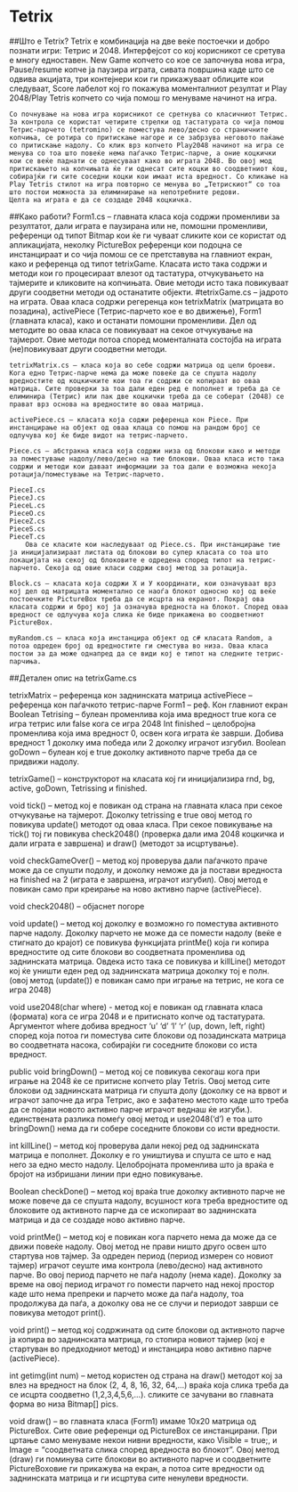 Tetrix
======

##Што е Tetrix?
	Tetrix е комбинација на две веќе постоечки и добро познати игри: Тетрис и 2048. Интерфејсот со кој корисникот се сретува е многу едноставен. New Game копчето со кое се започнува нова игра, Pause/resume копче ја паузира играта, сивата површина каде што се одвива акцијата, три контејнери кои ги прикажуваат облиците кои следуваат, Score лабелот кој го покажува моменталниот резултат и Play 2048/Play Tetris копчето со чија помош го менуваме начинот на игра.
	 
	Со почнување на нова игра корисникот се сретнува со класичниот Тетрис. За контрола се користат четирите стрелки од тастатурата со чија помош Тетрис-парчето (tetromino) се поместува лево/десно со страничните копчиња, се ротира со притискање нагоре и се забрзува неговото паќање со притискање надолу. Со клик врз копчето Play2048 начинот на игра се менува со тоа што повеќе нема паѓачко Тетрис-парче, а оние коцкички кои се веќе паднати се однесуваат како во играта 2048. Во овој мод притискањето на копчињата ќе ги однесат сите коцки во соодветниот ќош, собирајќи ги сите соседни коцки кои имаат иста вредност. Со кликање на Play Tetris стилот на игра повторно се менува во „Тетрискиот“ со тоа што постои можноста за елиминирање на непотребните редови.
	Целта на играта е да се создаде 2048 коцкичка.

##Како работи?
	Form1.cs – главната класа која содржи променливи за резултатот, дали играта е паузирана или не, помошни променливи, референци од типот Bitmap кои ќе ги чуваат сликите кои се користат од апликацијата, неколку PictureBox референци кои подоцна се инстанцираат и со чија помош се се претставува на главниот екран, како и референца од типот tetrixGame. Класата исто така содржи и методи кои го процесираат влезот од тастатура, отчукувањето на тајмерите и кликовите на копчињата. Овие методи исто така повикуваат други соодветни методи од останатите објекти.
	#tetrixGame.cs – јадрото на играта. Оваа класа содржи регеренца кон tetrixMatrix (матрицата во позадина), activePiece (Тетрис-парчето кое е во движење), Form1 (главната класа), како и останати помошни променливи. Дел од методите во оваа класа се повикуваат на секое отчукување на тајмерот. Овие методи потоа според моменталната состојба на играта (не)повикуваат други соодветни методи. 

	tetrixMatrix.cs – класа која во себе содржи матрица од цели броеви. Кога едно Тетрис-парче нема да може повеќе да се спушта надолу вредностите од коцкичките кои тоа ги содржи се копираат во оваа матрица. Сите проверки за тоа дали еден ред е пополнет и треба да се елиминира (Тетрис) или пак две коцкички треба да се соберат (2048) се прават врз основа на вредностите во оваа матрица.

	activePiece.cs – класата која соджи референца кон Piece. При инстанцирање на објект од оваа клаца со помош на рандом број се одлучува кој ќе биде видот на тетрис-парчето.

	Piece.cs – абстракна класа која содржи низа од блокови како и методи за поместување надолу/лево/десно на тие блокови. Оваа класа исто така содржи и методи кои даваат информации за тоа дали е возможна некоја ротација/поместување на Тетрис-парчето.

	PieceI.cs
	PieceJ.cs
	PieceL.cs
	PieceO.cs
	PieceZ.cs
	PieceS.cs
	PieceT.cs
		Ова се класите кои наследуваат од Piece.cs. При инстанцирање тие ја иницијализираат листата од блокови во супер класата со тоа што локацијата на секој од блоковите е одредена според типот на тетрис-парчето. Секоја од овие класи содржи свој метод за ротација.

	Block.cs – класата која содржи Х и У координати, кои означуваат врз кој дел од матрицата моментално се наоѓа блокот односно кој од веќе постоечките PictureBox треба да се исцрта на екранот. Покрај ова класата содржи и број кој ја означува вредноста на блокот. Според оваа вредност се одлучува која слика ќе биде прикажена во соодветниот PictureBox. 

	myRandom.cs – класа која инстанцира објект од c# класата Random, а потоа одреден број од вредностите ги сместува во низа. Оваа класа постои за да може однапред да се види кој е типот на следните тетрис-парчиња.


##Детален опис на tetrixGame.cs

		
tetrixMatrix – референца кон заднинската матрица
activePiece – референца кон паѓачкото тетрис-парче
Form1 – реф. Кон главниот екран
Boolean Tetrising – булеан променлива која има вредност true кога се игра тетрис или false кога се игра 2048
Int finished – целобројна променлива која има вредност 0, освен кога играта ќе заврши. Добива вредност 1 доколку има победа или 2 доколку играчот изгубил.
Boolean goDown – булеан кој е true доколку активното парче треба да се придвижи надолу.

tetrixGame() – конструкторот на класата кој ги иницијализира rnd, bg, active, goDown, Tetrissing и finished.

void tick() – метод кој е повикан од страна на главната класа при секое отчукување на тајмерот. Доколку tetrissing е true  овој метод го повикува update() методот од оваа класа. При секое повикување на тick() тој ги повикува check2048() (проверка дали има 2048 коцкичка и дали играта е завршена) и draw() (методот за исцртување).

void checkGameOver() – метод кој проверува дали паѓачкото праче може да се спушти подолу, и доколку неможе да ја постави вредноста на finished на 2 (играта е завршена, играчот изгубил). Овој метод е повикан само при креирање на ново активно парче (activePiece).

void check2048() – објаснет погоре

void update() – метод кој доколку е возможно го поместува активното парче надолу. Доколку парчето не може да се помести надолу (веќе е стигнато до крајот) се повикува функцијата printMe() која ги копира вредностите од сите блокови во соодветната променлива од заднинската матрица. Овдека исто така се повикува и killLine() методот кој ќе уништи еден ред од заднинската матрица доколку тој е полн. (овој метод (update()) е повикан само при играње на тетрис, не кога се игра 2048)

void use2048(char where)  - метод кој е повикан од главната класа (формата) кога се игра 2048 и е притиснато копче од тастатурата. Аргументот where добива вредност ‘u’ ‘d’ ‘l’ ‘r’ (up, down, left, right) според која потоа ги поместува сите блокови од позадинската матрица во соодветната насока, собирајќи ги соседните блокови со иста вредност.

public void bringDown() – метод кој се повикува секогаш кога при играње на 2048 ќе се притисне копчето play Tetris. Овој метод сите блокови од заднинската матрица ги спушта долу (доколку се на врвот и играчот започне да игра Тетрис, ако е зафатено местото каде што треба да се појави новото активно парче играчот веднаш ќе изгуби.). единствената разлика помеѓу овој метод и use2048(‘d’) е тоа што bringDown() нема да ги собере соседните блокови со исти вредности.

int killLine() – метод кој проверува дали некој ред од заднинската матрица е пополнет. Доколку е го уништиува и спушта се што е над него за едно место надолу. Целобројната променлива што ја враќа е бројот на избришани линии при едно повикување.

Boolean checkDone() – метод кој враќа true доколку активното парче не може повече да се спушта надолу, всушност кога треба вредностите од блоковите од активното парче да се ископираат во заднинската матрица и да се создаде ново активно парче.

void printMe() – метод кој е повикан кога парчето нема да може да се движи повеќе надолу. Овој метод не прави ништо друго освен што стартува нов тајмер. За одреден период (период измерен со новиот тајмер) играчот сеуште има контрола (лево/десно) над активното парче. Во овој период парчето не паѓа надолу (нема каде). Доколку за време на овој период играчот го помести парчето над некој простор каде што нема препреки и парчето може да паѓа надолу, тоа продолжува да паѓа, а доколку ова не се случи и периодот заврши се повикува методот print().

void print() – метод кој содржината од сите блокови од активното парче ја копира во заднинската матрица, го стопира новиот тајмер (кој е стартуван во предходниот метод) и инстанцира ново активно парче (activePiece).

int getimg(int num) – метод користен од страна на draw() методот кој за влез на вредност на блок (2, 4, 8, 16, 32, 64,...) враќа која слика треба да се исцрта соодветно (1,2,3,4,5,6,...). сликите се зачувани во главната форма во низа Bitmap[] pics.

void draw() – во главната класа (Form1) имаме 10х20 матрица од PictureBox. Сите овие референци од PictureBox се инстанцирани. При цртање само менуваме некои нивни вредности, како Visible = true;,  и Image = “соодветната слика според вредноста во блокот”. Овој метод (draw) ги поминува сите блокови во активното парче и соодветните PictureBoxовие ги прикажува на екран, а потоа сите вредности од заднинската матрица и ги исцртува сите ненулеви вредности.



